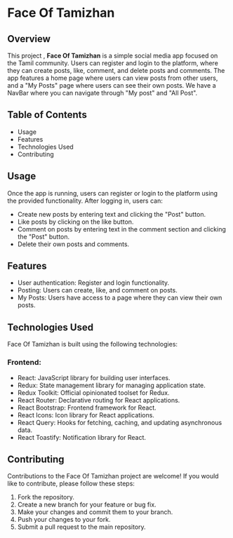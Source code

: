 # Face Of Tamizhan

## Overview
This project , **Face Of Tamizhan** is a simple social media app focused on the Tamil community. Users can register and login to the platform, where they can create posts, like, comment, and delete posts and comments. The app features a home page where users can view posts from other users, and a "My Posts" page where users can see their own posts. We have a NavBar where you can navigate through "My post" and "All Post".

## Table of Contents
- Usage
- Features
- Technologies Used
- Contributing

## Usage
Once the app is running, users can register or login to the platform using the provided functionality. After logging in, users can:

- Create new posts by entering text and clicking the "Post" button.
- Like posts by clicking on the like button.
- Comment on posts by entering text in the comment section and clicking the "Post" button.
- Delete their own posts and comments.

## Features
- User authentication: Register and login functionality.
- Posting: Users can create, like, and comment on posts.
- My Posts: Users have access to a page where they can view their own posts.

## Technologies Used
Face Of Tamizhan is built using the following technologies:

### Frontend:

- React: JavaScript library for building user interfaces.
- Redux: State management library for managing application state.
- Redux Toolkit: Official opinionated toolset for Redux.
- React Router: Declarative routing for React applications.
- React Bootstrap: Frontend framework for React.
- React Icons: Icon library for React applications.
- React Query: Hooks for fetching, caching, and updating asynchronous data.
- React Toastify: Notification library for React.

## Contributing
Contributions to the Face Of Tamizhan project are welcome! If you would like to contribute, please follow these steps:

1. Fork the repository.
2. Create a new branch for your feature or bug fix.
3. Make your changes and commit them to your branch.
4. Push your changes to your fork.
5. Submit a pull request to the main repository.





